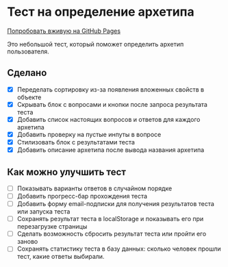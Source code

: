 # Тест на определение архетипа

[Попробовать вживую на GitHub Pages](https://tmshchk.github.io/archetype-test/)

Это небольшой тест, который поможет определить архетип пользователя.

## Сделано

- [x] Переделать сортировку из-за появления вложенных свойств в объекте
- [x] Скрывать блок с вопросами и кнопки после запроса результата теста
- [x] Добавить список настоящих вопросов и ответов для каждого архетипа
- [x] Добавить проверку на пустые инпуты в вопросе
- [x] Стилизовать блок с результатами теста
- [x] Добавить описание архетипа после вывода названия архетипа

## Как можно улучшить тест

- [ ] Показывать варианты ответов в случайном порядке
- [ ] Добавить прогресс-бар прохождения теста
- [ ] Добавить форму email-подписки для получения результатов теста или запуска теста
- [ ] Сохранять результат теста в localStorage и показывать его при перезагрузке страницы
- [ ] Сделать возможность сбросить результат теста или пройти его заново
- [ ] Сохранять статистику теста в базу данных: сколько человек прошли тест, какие ответы выбирали.
